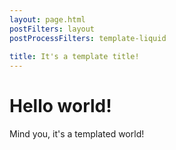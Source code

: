 ```yaml
---
layout: page.html
postFilters: layout
postProcessFilters: template-liquid
    
title: It's a template title!
---
```

# Hello world!
Mind you, it's a templated world!
